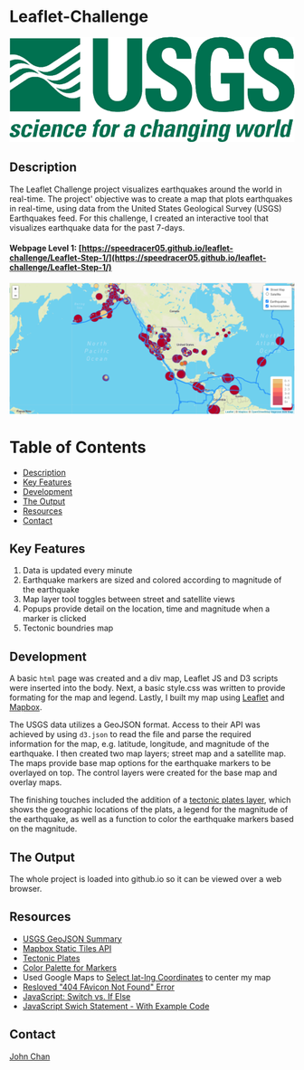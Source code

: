 # Leaflet-Challenge

![](https://github.com/speedracer05/leaflet-challenge/blob/main/Leaflet-Step-1/images/USGS_logo.png)
## Description
The Leaflet Challenge project visualizes earthquakes around the world in real-time. The project' objective was to create a map that plots earthquakes in real-time, using data from the United States Geological Survey (USGS) Earthquakes feed. For this challenge, I created an interactive tool that visualizes earthquake data for the past 7-days.  

#### Webpage Level 1: [https://speedracer05.github.io/leaflet-challenge/Leaflet-Step-1/](https://speedracer05.github.io/leaflet-challenge/Leaflet-Step-1/)

![](https://github.com/speedracer05/leaflet-challenge/blob/main/Leaflet-Step-2/images/global_map_tec.png)

# Table of Contents
-   [Description](#description)
-   [Key Features](#key-features)
-   [Development](#development)
-   [The Output](#the-ouput)
-   [Resources](#resources)
-   [Contact](#contact)

## Key Features
1. Data is updated every minute
2. Earthquake markers are sized and colored according to magnitude of the earthquake
3. Map layer tool toggles between street and satellite views
4. Popups provide detail on the location, time and magnitude when a marker is clicked
5. Tectonic boundries map

## Development
A basic `html` page was created and a div map, Leaflet JS and D3 scripts were inserted into the body. Next, a basic style.css was written to provide formating for the map and legend. Lastly, I built my map using [Leaflet](https://leafletjs.com/) and [Mapbox](https://docs.mapbox.com/).  

The USGS data utilizes a GeoJSON format. Access to their API was achieved by using `d3.json` to read the file and parse the required information for the map, e.g. latitude, longitude, and magnitude of the earthquake. I then created two map layers; street map and a satellite map. The maps provide base map options for the earthquake markers to be overlayed on top. The control layers were created for the base map and overlay maps. 

The finishing touches included the addition of a [tectonic plates layer](http://peterbird.name/oldFTP/PB2002/2001GC000252_readme.txt), which shows the geographic locations of the plats, a legend for the magnitude of the earthquake, as well as a function to color the earthquake markers based on the magnitude.  

## The Output
The whole project is loaded into github.io so it can be viewed over a web browser.

## Resources
- [USGS GeoJSON Summary](https://earthquake.usgs.gov/earthquakes/feed/v1.0/geojson.php)
- [Mapbox Static Tiles API](https://docs.mapbox.com/api/maps/static-tiles/)
- [Tectonic Plates](https://github.com/fraxen/tectonicplates/blob/master/GeoJSON/PB2002_boundaries.json)
- [Color Palette for Markers](https://www.schemecolor.com/red-sunset.php)
- Used Google Maps to [Select lat-lng Coordinates](https://www.google.com/maps/) to center my map
- [Resloved "404 FAvicon Not Found" Error](https://www.tutsandtips.com/web-design/how-to-fix-404-favicon-not-found-error/)
- [JavaScript: Switch vs. If Else](https://medium.com/@michellekwong2/switch-vs-if-else-1d458e7b0711)
- [JavaScript Swich Statement - With Example Code](https://www.freecodecamp.org/news/javascript-switch-statement-with-js-switch-case-example-code/)

## Contact
[John Chan](https://github.com/speedracer05)
